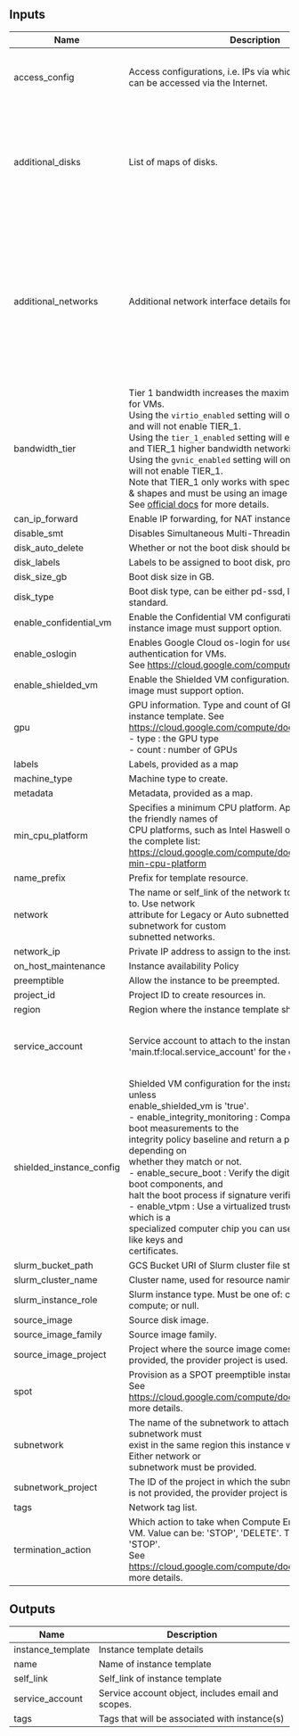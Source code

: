 <!-- BEGINNING OF PRE-COMMIT-TERRAFORM DOCS HOOK -->
## Inputs

| Name | Description | Type | Default | Required |
|------|-------------|------|---------|:--------:|
| access\_config | Access configurations, i.e. IPs via which the VM instance can be accessed via the Internet. | <pre>list(object({<br>    nat_ip       = string<br>    network_tier = string<br>  }))</pre> | `[]` | no |
| additional\_disks | List of maps of disks. | <pre>list(object({<br>    disk_name    = string<br>    device_name  = string<br>    disk_type    = string<br>    disk_size_gb = number<br>    disk_labels  = map(string)<br>    auto_delete  = bool<br>    boot         = bool<br>  }))</pre> | `[]` | no |
| additional\_networks | Additional network interface details for GCE, if any. | <pre>list(object({<br>    network            = string<br>    subnetwork         = string<br>    subnetwork_project = string<br>    network_ip         = string<br>    nic_type           = string<br>    access_config = list(object({<br>      nat_ip       = string<br>      network_tier = string<br>    }))<br>    ipv6_access_config = list(object({<br>      network_tier = string<br>    }))<br>  }))</pre> | `[]` | no |
| bandwidth\_tier | Tier 1 bandwidth increases the maximum egress bandwidth for VMs.<br>Using the `virtio_enabled` setting will only enable VirtioNet and will not enable TIER\_1.<br>Using the `tier_1_enabled` setting will enable both gVNIC and TIER\_1 higher bandwidth networking.<br>Using the `gvnic_enabled` setting will only enable gVNIC and will not enable TIER\_1.<br>Note that TIER\_1 only works with specific machine families & shapes and must be using an image that supports gVNIC. See [official docs](https://cloud.google.com/compute/docs/networking/configure-vm-with-high-bandwidth-configuration) for more details. | `string` | `"platform_default"` | no |
| can\_ip\_forward | Enable IP forwarding, for NAT instances for example. | `bool` | `false` | no |
| disable\_smt | Disables Simultaneous Multi-Threading (SMT) on instance. | `bool` | `false` | no |
| disk\_auto\_delete | Whether or not the boot disk should be auto-deleted. | `bool` | `true` | no |
| disk\_labels | Labels to be assigned to boot disk, provided as a map. | `map(string)` | `{}` | no |
| disk\_size\_gb | Boot disk size in GB. | `number` | `100` | no |
| disk\_type | Boot disk type, can be either pd-ssd, local-ssd, or pd-standard. | `string` | `"pd-standard"` | no |
| enable\_confidential\_vm | Enable the Confidential VM configuration. Note: the instance image must support option. | `bool` | `false` | no |
| enable\_oslogin | Enables Google Cloud os-login for user login and authentication for VMs.<br>See https://cloud.google.com/compute/docs/oslogin | `bool` | `true` | no |
| enable\_shielded\_vm | Enable the Shielded VM configuration. Note: the instance image must support option. | `bool` | `false` | no |
| gpu | GPU information. Type and count of GPU to attach to the instance template. See<br>https://cloud.google.com/compute/docs/gpus more details.<br>- type : the GPU type<br>- count : number of GPUs | <pre>object({<br>    type  = string<br>    count = number<br>  })</pre> | `null` | no |
| labels | Labels, provided as a map | `map(string)` | `{}` | no |
| machine\_type | Machine type to create. | `string` | `"n1-standard-1"` | no |
| metadata | Metadata, provided as a map. | `map(string)` | `{}` | no |
| min\_cpu\_platform | Specifies a minimum CPU platform. Applicable values are the friendly names of<br>CPU platforms, such as Intel Haswell or Intel Skylake. See the complete list:<br>https://cloud.google.com/compute/docs/instances/specify-min-cpu-platform | `string` | `null` | no |
| name\_prefix | Prefix for template resource. | `string` | `"default"` | no |
| network | The name or self\_link of the network to attach this interface to. Use network<br>attribute for Legacy or Auto subnetted networks and subnetwork for custom<br>subnetted networks. | `string` | `null` | no |
| network\_ip | Private IP address to assign to the instance if desired. | `string` | `""` | no |
| on\_host\_maintenance | Instance availability Policy | `string` | `"MIGRATE"` | no |
| preemptible | Allow the instance to be preempted. | `bool` | `false` | no |
| project\_id | Project ID to create resources in. | `string` | n/a | yes |
| region | Region where the instance template should be created. | `string` | `null` | no |
| service\_account | Service account to attach to the instances. See<br>'main.tf:local.service\_account' for the default. | <pre>object({<br>    email  = string<br>    scopes = set(string)<br>  })</pre> | `null` | no |
| shielded\_instance\_config | Shielded VM configuration for the instance. Note: not used unless<br>enable\_shielded\_vm is 'true'.<br>- enable\_integrity\_monitoring : Compare the most recent boot measurements to the<br>  integrity policy baseline and return a pair of pass/fail results depending on<br>  whether they match or not.<br>- enable\_secure\_boot : Verify the digital signature of all boot components, and<br>  halt the boot process if signature verification fails.<br>- enable\_vtpm : Use a virtualized trusted platform module, which is a<br>  specialized computer chip you can use to encrypt objects like keys and<br>  certificates. | <pre>object({<br>    enable_integrity_monitoring = bool<br>    enable_secure_boot          = bool<br>    enable_vtpm                 = bool<br>  })</pre> | <pre>{<br>  "enable_integrity_monitoring": true,<br>  "enable_secure_boot": true,<br>  "enable_vtpm": true<br>}</pre> | no |
| slurm\_bucket\_path | GCS Bucket URI of Slurm cluster file storage. | `string` | n/a | yes |
| slurm\_cluster\_name | Cluster name, used for resource naming. | `string` | n/a | yes |
| slurm\_instance\_role | Slurm instance type. Must be one of: controller; login; compute; or null. | `string` | n/a | yes |
| source\_image | Source disk image. | `string` | `""` | no |
| source\_image\_family | Source image family. | `string` | `""` | no |
| source\_image\_project | Project where the source image comes from. If it is not provided, the provider project is used. | `string` | `""` | no |
| spot | Provision as a SPOT preemptible instance.<br>See https://cloud.google.com/compute/docs/instances/spot for more details. | `bool` | `false` | no |
| subnetwork | The name of the subnetwork to attach this interface to. The subnetwork must<br>exist in the same region this instance will be created in. Either network or<br>subnetwork must be provided. | `string` | `null` | no |
| subnetwork\_project | The ID of the project in which the subnetwork belongs. If it is not provided, the provider project is used. | `string` | `null` | no |
| tags | Network tag list. | `list(string)` | `[]` | no |
| termination\_action | Which action to take when Compute Engine preempts the VM. Value can be: 'STOP', 'DELETE'. The default value is 'STOP'.<br>See https://cloud.google.com/compute/docs/instances/spot for more details. | `string` | `"STOP"` | no |

## Outputs

| Name | Description |
|------|-------------|
| instance\_template | Instance template details |
| name | Name of instance template |
| self\_link | Self\_link of instance template |
| service\_account | Service account object, includes email and scopes. |
| tags | Tags that will be associated with instance(s) |

<!-- END OF PRE-COMMIT-TERRAFORM DOCS HOOK -->
